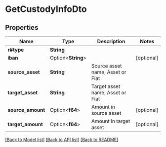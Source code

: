 # GetCustodyInfoDto

## Properties

Name | Type | Description | Notes
------------ | ------------- | ------------- | -------------
**r#type** | **String** |  | 
**iban** | Option<**String**> |  | [optional]
**source_asset** | **String** | Source asset name, Asset or Fiat | 
**target_asset** | **String** | Target asset name, Asset or Fiat | 
**source_amount** | Option<**f64**> | Amount in source asset | [optional]
**target_amount** | Option<**f64**> | Amount in target asset | [optional]

[[Back to Model list]](../README.md#documentation-for-models) [[Back to API list]](../README.md#documentation-for-api-endpoints) [[Back to README]](../README.md)


